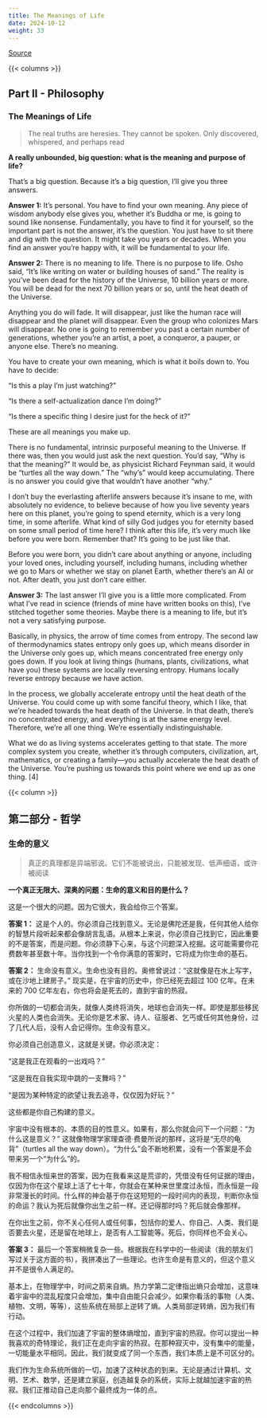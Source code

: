 ```yaml
---
title: The Meanings of Life
date: 2024-10-12
weight: 33
---
```


[Source](https://www.navalmanack.com/almanack-of-naval-ravikant/the-meanings-of-life)

{{< columns >}}

## Part II - Philosophy

### The Meanings of Life

> The real truths are heresies. They cannot be spoken. Only discovered, whispered, and perhaps read

**A really unbounded, big question: what is the meaning and purpose of life?**

That’s a big question. Because it’s a big question, I’ll give you three answers.

**Answer 1:** It’s personal. You have to find your own meaning. Any piece of wisdom anybody else gives you, whether it’s Buddha or me, is going to sound like nonsense. Fundamentally, you have to find it for yourself, so the important part is not the answer, it’s the question. You just have to sit there and dig with the question. It might take you years or decades. When you find an answer you’re happy with, it will be fundamental to your life.

**Answer 2:** There is no meaning to life. There is no purpose to life. Osho said, “It’s like writing on water or building houses of sand.” The reality is you’ve been dead for the history of the Universe, 10 billion years or more. You will be dead for the next 70 billion years or so, until the heat death of the Universe.

Anything you do will fade. It will disappear, just like the human race will disappear and the planet will disappear. Even the group who colonizes Mars will disappear. No one is going to remember you past a certain number of generations, whether you’re an artist, a poet, a conqueror, a pauper, or anyone else. There’s no meaning.

You have to create your own meaning, which is what it boils down to. You have to decide:

“Is this a play I’m just watching?”

“Is there a self-actualization dance I’m doing?”

“Is there a specific thing I desire just for the heck of it?”

These are all meanings you make up.

There is no fundamental, intrinsic purposeful meaning to the Universe. If there was, then you would just ask the next question. You’d say, “Why is that the meaning?” It would be, as physicist Richard Feynman said, it would be “turtles all the way down.” The “why’s” would keep accumulating. There is no answer you could give that wouldn’t have another “why.”

I don’t buy the everlasting afterlife answers because it’s insane to me, with absolutely no evidence, to believe because of how you live seventy years here on this planet, you’re going to spend eternity, which is a very long time, in some afterlife. What kind of silly God judges you for eternity based on some small period of time here? I think after this life, it’s very much like before you were born. Remember that? It’s going to be just like that.

Before you were born, you didn’t care about anything or anyone, including your loved ones, including yourself, including humans, including whether we go to Mars or whether we stay on planet Earth, whether there’s an AI or not. After death, you just don’t care either.

**Answer 3:** The last answer I’ll give you is a little more complicated. From what I’ve read in science (friends of mine have written books on this), I’ve stitched together some theories. Maybe there is a meaning to life, but it’s not a very satisfying purpose.

Basically, in physics, the arrow of time comes from entropy. The second law of thermodynamics states entropy only goes up, which means disorder in the Universe only goes up, which means concentrated free energy only goes down. If you look at living things (humans, plants, civilizations, what have you) these systems are locally reversing entropy. Humans locally reverse entropy because we have action.

In the process, we globally accelerate entropy until the heat death of the Universe. You could come up with some fanciful theory, which I like, that we’re headed towards the heat death of the Universe. In that death, there’s no concentrated energy, and everything is at the same energy level. Therefore, we’re all one thing. We’re essentially indistinguishable.

What we do as living systems accelerates getting to that state. The more complex system you create, whether it’s through computers, civilization, art, mathematics, or creating a family—you actually accelerate the heat death of the Universe. You’re pushing us towards this point where we end up as one thing. [4]

{{< column >}}

## 第二部分 - 哲学

### 生命的意义

> 真正的真理都是异端邪说。它们不能被说出，只能被发现、低声细语，或许被阅读

**一个真正无限大、深奥的问题：生命的意义和目的是什么？**

这是一个很大的问题。因为它很大，我会给你三个答案。

**答案 1：** 这是个人的。你必须自己找到意义。无论是佛陀还是我，任何其他人给你的智慧片段听起来都会像胡言乱语。从根本上来说，你必须自己找到它，因此重要的不是答案，而是问题。你必须静下心来，与这个问题深入挖掘。这可能需要你花费数年甚至数十年。当你找到一个令你满意的答案时，它将成为你生命的基石。

**答案 2：** 生命没有意义。生命也没有目的。奥修曾说过：“这就像是在水上写字，或在沙地上建房子。” 现实是，在宇宙的历史中，你已经死去超过 100 亿年。在未来的 700 亿年左右，你也将会是死去的，直到宇宙的热寂。

你所做的一切都会消失，就像人类终将消失，地球也会消失一样。即使是那些移民火星的人类也会消失。无论你是艺术家、诗人、征服者、乞丐或任何其他身份，过了几代人后，没有人会记得你。生命没有意义。

你必须自己创造意义，这就是关键。你必须决定：

“这是我正在观看的一出戏吗？”

“这是我在自我实现中跳的一支舞吗？”

“是因为某种特定的欲望让我去追寻，仅仅因为好玩？”

这些都是你自己构建的意义。

宇宙中没有根本的、本质的目的性意义。如果有，那么你就会问下一个问题：“为什么这是意义？” 这就像物理学家理查德·费曼所说的那样，这将是“无尽的龟背”（turtles all the way down）。“为什么”会不断地积累，没有一个答案是不会带来另一个“为什么”的。

我不相信永恒来世的答案，因为在我看来这是荒谬的，凭借没有任何证据的理由，仅因为你在这个星球上活了七十年，你就会在某种来世里度过永恒，而永恒是一段非常漫长的时间。什么样的神会基于你在这短短的一段时间内的表现，判断你永恒的命运？我认为死后就像你出生之前一样。还记得那时吗？死后就会像那样。

在你出生之前，你不关心任何人或任何事，包括你的爱人、你自己、人类、我们是否要去火星，还是留在地球上，是否有人工智能等。死后，你同样也不会关心。

**答案 3：** 最后一个答案稍微复杂一些。根据我在科学中的一些阅读（我的朋友们写过关于这方面的书），我拼凑出了一些理论。也许生命是有意义的，但这个意义并不是很令人满足的。

基本上，在物理学中，时间之箭来自熵。热力学第二定律指出熵只会增加，这意味着宇宙中的混乱程度只会增加，集中自由能只会减少。如果你看活的事物（人类、植物、文明，等等），这些系统在局部上逆转了熵。人类局部逆转熵，因为我们有行动。

在这个过程中，我们加速了宇宙的整体熵增加，直到宇宙的热寂。你可以提出一种我喜欢的奇特理论，我们正在走向宇宙的热寂。在那种寂灭中，没有集中的能量，一切能量水平相同。因此，我们就变成了同一个东西，我们本质上是不可区分的。

我们作为生命系统所做的一切，加速了这种状态的到来。无论是通过计算机、文明、艺术、数学，还是建立家庭，创造越复杂的系统，实际上就越加速宇宙的热寂。我们正推动自己走向那个最终成为一体的点。

{{< endcolumns >}}
